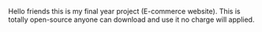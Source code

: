 Hello friends this is my final year project (E-commerce website).
This is totally open-source anyone can download and use it no charge will applied.
